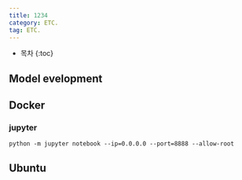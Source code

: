 ```yaml
---
title: 1234
category: ETC.
tag: ETC.
---
```










* 목차
{:toc}









## Model evelopment
## Docker
### jupyter
```
python -m jupyter notebook --ip=0.0.0.0 --port=8888 --allow-root
```

## Ubuntu
